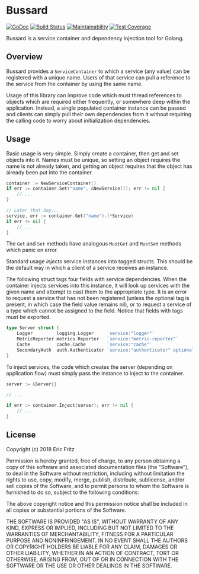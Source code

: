 # Bussard

[![GoDoc](https://godoc.org/github.com/efritz/bussard?status.svg)](https://godoc.org/github.com/efritz/bussard)
[![Build Status](https://secure.travis-ci.org/efritz/bussard.png)](http://travis-ci.org/efritz/bussard)
[![Maintainability](https://api.codeclimate.com/v1/badges/5f7ceba80716e77fe9fe/maintainability)](https://codeclimate.com/github/efritz/bussard/maintainability)
[![Test Coverage](https://api.codeclimate.com/v1/badges/5f7ceba80716e77fe9fe/test_coverage)](https://codeclimate.com/github/efritz/bussard/test_coverage)

Bussard is a service container and dependency injection tool for Golang.

## Overview

Bussard provides a `ServiceContainer` to which a service (any value) can
be registered with a unique name. Users of that service can pull a reference
to the service from the container by using the same name.

Usage of this library can improve code which must thread references to objects
which are required either frequently, or somewhere deep within the application.
Instead, a single populated container instance can be passed and clients can
simply pull their own dependencies from it without requiring the calling code
to worry about initialization dependencies.

## Usage

Basic usage is very simple. Simply create a container, then get and set objects
into it. Names must be unique, so setting an object requires the name is not
already taken, and getting an object requires that the object has already been
put into the container.

```go
container := NewServiceContainer()
if err := container.Set("name", &NewService()); err != nil {
    // ...
}

// Later that day...
service, err := container.Get("name").(*Service)
if err != nil {
    // ...
}
```

The `Get` and `Set` methods have analogous `MustGet` and `MustSet` methods
which panic on error.

Standard usage *injects* service instances into tagged structs. This should
be the default way in which a client of a service receives an instance.

The following struct tags four fields with service dependencies. When the
container injects services into this instance, it will look up services with
the given name and attempt to cast them to the appropriate type. It is an error
to request a service that has not been registered (unless the optional tag is
present, in which case the field value remains nil), or to request a service
of a type which cannot be assigned to the field. Notice that fields with tags
must be exported.

```go
type Server struct {
    Logger         logging.Logger     `service:"logger"`
    MetricReporter metrics.Reporter   `service:"metric-reporter"`
    Cache          cache.Cache        `service:"cache"`
    SecondaryAuth  auth.Authenticator `service:"authenticator" optional:"true"`
}
```

To inject services, the code which creates the server (depending on application
flow) must simply pass the instance to inject to the container.

```go
server := &Server{}

// ...

if err := container.Inject(server); err != nil {
    // ...
}
```

## License

Copyright (c) 2018 Eric Fritz

Permission is hereby granted, free of charge, to any person obtaining a copy
of this software and associated documentation files (the "Software"), to deal
in the Software without restriction, including without limitation the rights
to use, copy, modify, merge, publish, distribute, sublicense, and/or sell
copies of the Software, and to permit persons to whom the Software is
furnished to do so, subject to the following conditions:

The above copyright notice and this permission notice shall be included in
all copies or substantial portions of the Software.

THE SOFTWARE IS PROVIDED "AS IS", WITHOUT WARRANTY OF ANY KIND, EXPRESS OR
IMPLIED, INCLUDING BUT NOT LIMITED TO THE WARRANTIES OF MERCHANTABILITY,
FITNESS FOR A PARTICULAR PURPOSE AND NONINFRINGEMENT. IN NO EVENT SHALL THE
AUTHORS OR COPYRIGHT HOLDERS BE LIABLE FOR ANY CLAIM, DAMAGES OR OTHER
LIABILITY, WHETHER IN AN ACTION OF CONTRACT, TORT OR OTHERWISE, ARISING FROM,
OUT OF OR IN CONNECTION WITH THE SOFTWARE OR THE USE OR OTHER DEALINGS IN
THE SOFTWARE.
